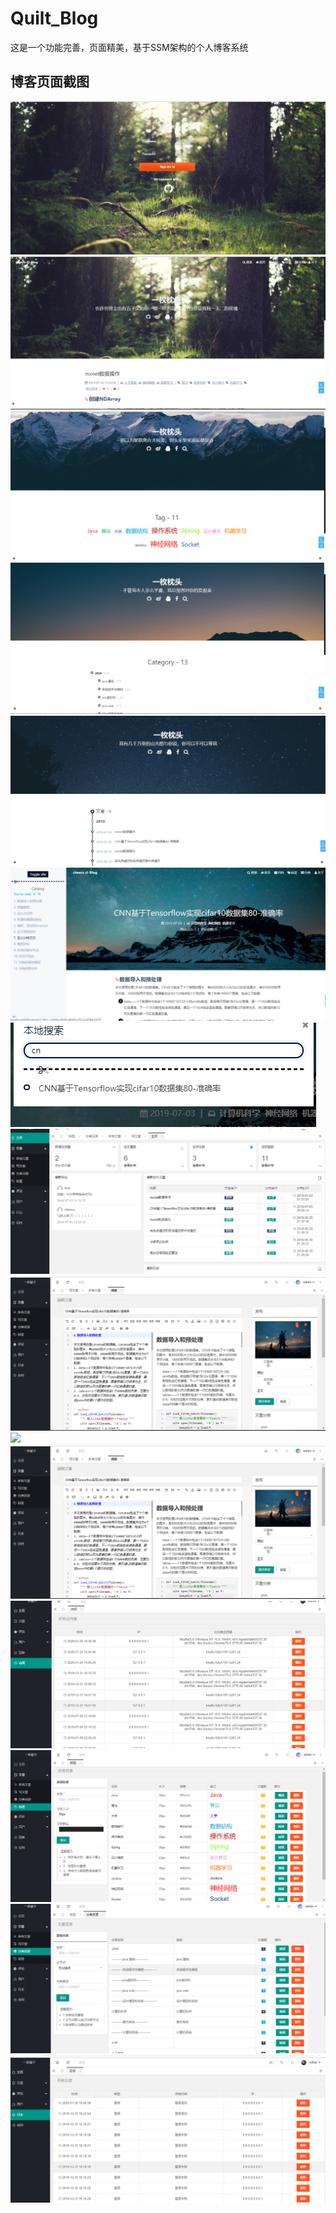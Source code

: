 # Quilt_Blog
这是一个功能完善，页面精美，基于SSM架构的个人博客系统

## 博客页面截图
![登录页面](/images/登录页面.png)
![](/images/首页.png)
![](/images/首页标签.png)
![](/images/首页分类.png)
![](/images/文章线功能.png)
![](/images/文章详情页面.png)
![](/images/搜索功能.png)
![](/images/后台总管理页面.png)
![](/images/编辑文章页面.png)
![](/images/所有文章列表表示页面.png)
![](/images/编辑文章页面.png)
![](/images/访问页面.png)
![](/images/标签页面.png)
![](/images/分类页面.png)
![](/images/日志页面.png)